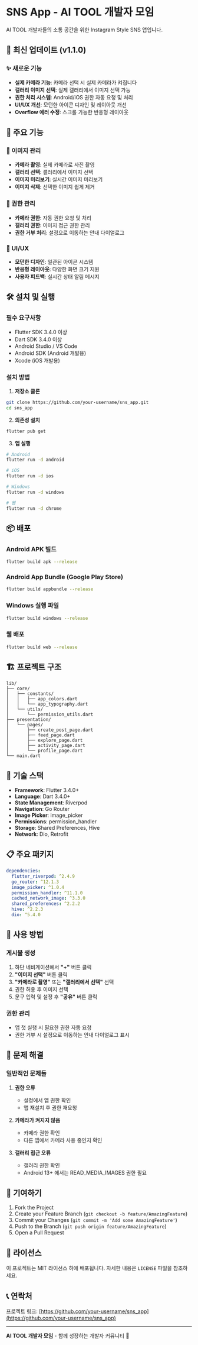 # SNS App - AI TOOL 개발자 모임

AI TOOL 개발자들의 소통 공간을 위한 Instagram Style SNS 앱입니다.

## 🚀 최신 업데이트 (v1.1.0)

### ✨ 새로운 기능
- **실제 카메라 기능**: 카메라 선택 시 실제 카메라가 켜집니다
- **갤러리 이미지 선택**: 실제 갤러리에서 이미지 선택 가능
- **권한 처리 시스템**: Android/iOS 권한 자동 요청 및 처리
- **UI/UX 개선**: 모던한 아이콘 디자인 및 레이아웃 개선
- **Overflow 에러 수정**: 스크롤 가능한 반응형 레이아웃

## 📱 주요 기능

### 🎯 이미지 관리
- **카메라 촬영**: 실제 카메라로 사진 촬영
- **갤러리 선택**: 갤러리에서 이미지 선택
- **이미지 미리보기**: 실시간 이미지 미리보기
- **이미지 삭제**: 선택한 이미지 쉽게 제거

### 🔐 권한 관리
- **카메라 권한**: 자동 권한 요청 및 처리
- **갤러리 권한**: 이미지 접근 권한 관리
- **권한 거부 처리**: 설정으로 이동하는 안내 다이얼로그

### 🎨 UI/UX
- **모던한 디자인**: 일관된 아이콘 시스템
- **반응형 레이아웃**: 다양한 화면 크기 지원
- **사용자 피드백**: 실시간 상태 알림 메시지

## 🛠 설치 및 실행

### 필수 요구사항
- Flutter SDK 3.4.0 이상
- Dart SDK 3.4.0 이상
- Android Studio / VS Code
- Android SDK (Android 개발용)
- Xcode (iOS 개발용)

### 설치 방법

1. **저장소 클론**
```bash
git clone https://github.com/your-username/sns_app.git
cd sns_app
```

2. **의존성 설치**
```bash
flutter pub get
```

3. **앱 실행**
```bash
# Android
flutter run -d android

# iOS
flutter run -d ios

# Windows
flutter run -d windows

# 웹
flutter run -d chrome
```

## 📦 배포

### Android APK 빌드
```bash
flutter build apk --release
```

### Android App Bundle (Google Play Store)
```bash
flutter build appbundle --release
```

### Windows 실행 파일
```bash
flutter build windows --release
```

### 웹 배포
```bash
flutter build web --release
```

## 🏗 프로젝트 구조

```
lib/
├── core/
│   ├── constants/
│   │   ├── app_colors.dart
│   │   └── app_typography.dart
│   └── utils/
│       └── permission_utils.dart
├── presentation/
│   └── pages/
│       ├── create_post_page.dart
│       ├── feed_page.dart
│       ├── explore_page.dart
│       ├── activity_page.dart
│       └── profile_page.dart
└── main.dart
```

## 🔧 기술 스택

- **Framework**: Flutter 3.4.0+
- **Language**: Dart 3.4.0+
- **State Management**: Riverpod
- **Navigation**: Go Router
- **Image Picker**: image_picker
- **Permissions**: permission_handler
- **Storage**: Shared Preferences, Hive
- **Network**: Dio, Retrofit

## 📋 주요 패키지

```yaml
dependencies:
  flutter_riverpod: ^2.4.9
  go_router: ^12.1.3
  image_picker: ^1.0.4
  permission_handler: ^11.1.0
  cached_network_image: ^3.3.0
  shared_preferences: ^2.2.2
  hive: ^2.2.3
  dio: ^5.4.0
```

## 🎯 사용 방법

### 게시물 생성
1. 하단 네비게이션에서 **"+"** 버튼 클릭
2. **"이미지 선택"** 버튼 클릭
3. **"카메라로 촬영"** 또는 **"갤러리에서 선택"** 선택
4. 권한 허용 후 이미지 선택
5. 문구 입력 및 설정 후 **"공유"** 버튼 클릭

### 권한 관리
- 앱 첫 실행 시 필요한 권한 자동 요청
- 권한 거부 시 설정으로 이동하는 안내 다이얼로그 표시

## 🐛 문제 해결

### 일반적인 문제들

1. **권한 오류**
   - 설정에서 앱 권한 확인
   - 앱 재설치 후 권한 재요청

2. **카메라가 켜지지 않음**
   - 카메라 권한 확인
   - 다른 앱에서 카메라 사용 중인지 확인

3. **갤러리 접근 오류**
   - 갤러리 권한 확인
   - Android 13+ 에서는 READ_MEDIA_IMAGES 권한 필요

## 🤝 기여하기

1. Fork the Project
2. Create your Feature Branch (`git checkout -b feature/AmazingFeature`)
3. Commit your Changes (`git commit -m 'Add some AmazingFeature'`)
4. Push to the Branch (`git push origin feature/AmazingFeature`)
5. Open a Pull Request

## 📄 라이선스

이 프로젝트는 MIT 라이선스 하에 배포됩니다. 자세한 내용은 `LICENSE` 파일을 참조하세요.

## 📞 연락처

프로젝트 링크: [https://github.com/your-username/sns_app](https://github.com/your-username/sns_app)

---

**AI TOOL 개발자 모임** - 함께 성장하는 개발자 커뮤니티 🚀
